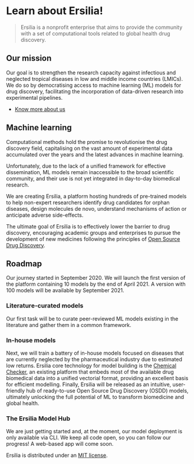 # Learn about Ersilia!

> Ersilia is a nonprofit enterprise that aims to provide the community with a set of computational tools related to global health drug discovery.

## Our mission

Our goal is to strengthen the research capacity against infectious and neglected tropical diseases in low and middle income countries (LMICs). We do so by democratising access to machine learning (ML) models for drug discovery, facilitating the incorporation of data-driven research into experimental pipelines.

* [Know more about us](https://ersilia.io)

## Machine learning

Computational methods hold the promise to revolutionise the drug discovery field, capitalising on the vast amount of experimental data accumulated over the years and the latest advances in machine learning.

Unfortunately, due to the lack of a unified framework for effective dissemination, ML models remain inaccessible to the broad scientific community, and their use is not yet integrated in day-to-day biomedical research.

We are creating Ersilia, a platform hosting hundreds of pre-trained models to help non-expert researchers identify drug candidates for orphan diseases, design molecules de novo, understand mechanisms of action or anticipate adverse side-effects.

The ultimate goal of Ersilia is to effectively lower the barrier to drug discovery, encouraging academic groups and enterprises to pursue the development of new medicines following the principles of [Open Source Drug Discovery](https://chemistry-europe.onlinelibrary.wiley.com/doi/full/10.1002/cmdc.201900565).

## Roadmap

Our journey started in September 2020. We will launch the first version of the platform containing 10 models by the end of April 2021. A version with 100 models will be available by September 2021.

### Literature-curated models

Our first task will be to curate peer-reviewed ML models existing in the literature and gather them in a common framework.

### In-house models

Next, we will train a battery of in-house models focused on diseases that are currently neglected by the pharmaceutical industry due to estimated low returns. Ersilia core technology for model building is the [Chemical Checker](https://bioactivitysignatures.org), an existing platform that embeds most of the available drug biomedical data into a unified vectorial format, providing an excellent basis for efficient modelling. Finally, Ersilia will be released as an intuitive, user-friendly hub of ready-to-use Open Source Drug Discovery (OSDD) models, ultimately unlocking the full potential of ML to transform biomedicine and global health.

### The Ersilia Model Hub

We are just getting started and, at the moment, our model deployment is only available via CLI. We keep all code open, so you can follow our progress! A web-based app will come soon.

Ersilia is distributed under an [MIT license](https://github.com/ersilia-os/ersilia/blob/master/LICENSE.txt).
